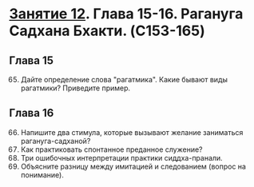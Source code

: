 
# [Занятие 12](lessons/12.md). Глава 15-16. Рагануга Садхана Бхакти. (C153-165)

## Глава 15

65. Дайте определение слова "рагатмика". Какие бывают виды рагатмики? Приведите пример.

## Глава 16

66. Напишите два стимула, которые вызывают желание заниматься рагануга-садханой?
67. Как практиковать спонтанное преданное служение?
68. Три ошибочных интерпретации практики сиддха-пранали.
69. Объясните разницу между имитацией и следованием (вопрос на понимание).
